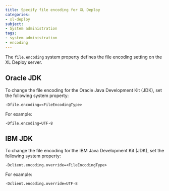 ```yaml
---
title: Specify file encoding for XL Deploy
categories:
- xl-deploy
subject:
- System administration
tags:
- system administration
- encoding
---
```


The `file.encoding` system property defines the file encoding setting on the XL Deploy server.

## Oracle JDK

To change the file encoding for the Oracle Java Development Kit (JDK), set the following system property:

    -Dfile.encoding=<FileEncodingType>

For example:

    -Dfile.encoding=UTF-8
	
## IBM JDK

To change the file encoding for the IBM Java Development Kit (JDK), set the following system property:

    -Dclient.encoding.override=<FileEncodingType>

For example:

    -Dclient.encoding.override=UTF-8
